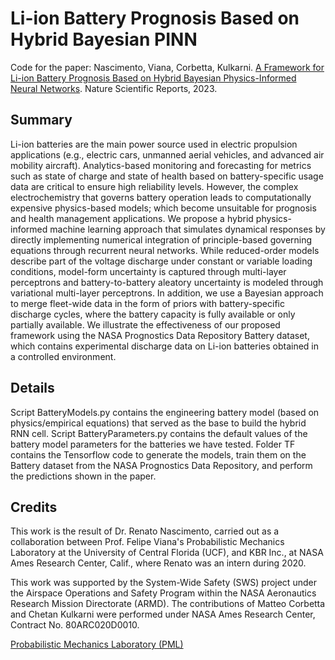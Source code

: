 # Li-ion Battery Prognosis Based on Hybrid Bayesian PINN
Code for the paper:
Nascimento, Viana, Corbetta, Kulkarni.
[A Framework for Li-ion Battery Prognosis Based on Hybrid Bayesian Physics-Informed Neural Networks](https://www.nature.com/articles/s41598-023-33018-0). Nature Scientific Reports, 2023.

## Summary
Li-ion batteries are the main power source used in electric propulsion applications (e.g., electric cars, unmanned aerial vehicles, and advanced air mobility aircraft).
Analytics-based monitoring and forecasting for metrics such as state of charge and state of health based on battery-specific usage data are critical to ensure high reliability levels.
However, the complex electrochemistry that governs battery operation leads to computationally expensive physics-based models; which become unsuitable for prognosis and health management applications.
We propose a hybrid physics-informed machine learning approach that simulates dynamical responses by directly implementing numerical integration of principle-based governing equations through recurrent neural networks.
While reduced-order models describe part of the voltage discharge under constant or variable loading conditions, model-form uncertainty is captured through multi-layer perceptrons and battery-to-battery aleatory uncertainty is modeled through variational multi-layer perceptrons.
In addition, we use a Bayesian approach to merge fleet-wide data in the form of priors with battery-specific discharge cycles, where the battery capacity is fully available or only partially available.
We illustrate the effectiveness of our proposed framework using the NASA Prognostics Data Repository Battery dataset, which contains experimental discharge data on Li-ion batteries obtained in a controlled environment.

## Details
Script BatteryModels.py contains the engineering battery model (based on physics/empirical equations) that served as the base to build the hybrid RNN cell. 
Script BatteryParameters.py contains the default values of the battery model parameters for the batteries we have tested.
Folder TF contains the Tensorflow code to generate the models, train them on the Battery dataset from the NASA Prognostics Data Repository, and perform the predictions shown in the paper.  

## Credits
This work is the result of Dr. Renato Nascimento, carried out as a collaboration between Prof. Felipe Viana's Probabilistic Mechanics Laboratory at the University of Central Florida (UCF), and KBR Inc., at NASA Ames Research Center, Calif., where Renato was an intern during 2020.

This work was supported by the System-Wide Safety (SWS) project under the Airspace Operations and Safety Program within the NASA Aeronautics Research Mission Directorate (ARMD). The contributions of Matteo Corbetta and Chetan Kulkarni were performed under NASA Ames Research Center, Contract No. 80ARC020D0010.


[Probabilistic Mechanics Laboratory (PML)](https://github.com/PML-UCF)









